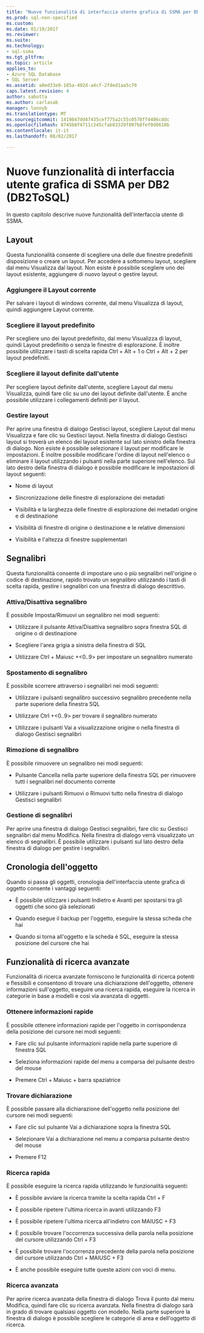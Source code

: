 ```yaml
---
title: "Nuove funzionalità di interfaccia utente grafica di SSMA per DB2 (DB2ToSQL) | Documenti Microsoft"
ms.prod: sql-non-specified
ms.custom: 
ms.date: 01/19/2017
ms.reviewer: 
ms.suite: 
ms.technology:
- sql-ssma
ms.tgt_pltfrm: 
ms.topic: article
applies_to:
- Azure SQL Database
- SQL Server
ms.assetid: a8ed33e9-185a-492d-a4cf-2fded1aa5c70
caps.latest.revision: 4
author: sabotta
ms.author: carlasab
manager: lonnyb
ms.translationtype: MT
ms.sourcegitcommit: 1419847dd47435cef775a2c55c0578ff4406cddc
ms.openlocfilehash: 8745b8f4711c245cfab83329f897b8fef0d8610b
ms.contentlocale: it-it
ms.lasthandoff: 08/02/2017

---
```

# <a name="new-gui-features-in-ssma-for-db2-db2tosql"></a>Nuove funzionalità di interfaccia utente grafica di SSMA per DB2 (DB2ToSQL)
In questo capitolo descrive nuove funzionalità dell'interfaccia utente di SSMA.  
  
## <a name="layouts"></a>Layout  
Questa funzionalità consente di scegliere una delle due finestre predefiniti disposizione o creare un layout. Per accedere a sottomenu layout, scegliere dal menu Visualizza dal layout. Non esiste è possibile scegliere uno dei layout esistente, aggiungere di nuovo layout o gestire layout.  
  
### <a name="add-current-layout"></a>Aggiungere il Layout corrente  
Per salvare i layout di windows corrente, dal menu Visualizza di layout, quindi aggiungere Layout corrente.  
  
### <a name="choose-predefined-layout"></a>Scegliere il layout predefinito  
Per scegliere uno dei layout predefinito, dal menu Visualizza di layout, quindi Layout predefinito o senza le finestre di esplorazione. È inoltre possibile utilizzare i tasti di scelta rapida Ctrl + Alt + 1 o Ctrl + Alt + 2 per layout predefiniti.  
  
### <a name="choose-user-defined-layout"></a>Scegliere il layout definite dall'utente  
Per scegliere layout definite dall'utente, scegliere Layout dal menu Visualizza, quindi fare clic su uno dei layout definite dall'utente. È anche possibile utilizzare i collegamenti definiti per il layout.  
  
### <a name="manage-layouts"></a>Gestire layout  
Per aprire una finestra di dialogo Gestisci layout, scegliere Layout dal menu Visualizza e fare clic su Gestisci layout. Nella finestra di dialogo Gestisci layout si troverà un elenco dei layout esistente sul lato sinistro della finestra di dialogo. Non esiste è possibile selezionare il layout per modificare le impostazioni. È inoltre possibile modificare l'ordine di layout nell'elenco o eliminare il layout utilizzando i pulsanti nella parte superiore nell'elenco. Sul lato destro della finestra di dialogo è possibile modificare le impostazioni di layout seguenti:  
  
-   Nome di layout  
  
-   Sincronizzazione delle finestre di esplorazione dei metadati  
  
-   Visibilità e la larghezza delle finestre di esplorazione dei metadati origine e di destinazione  
  
-   Visibilità di finestre di origine o destinazione e le relative dimensioni  
  
-   Visibilità e l'altezza di finestre supplementari  
  
## <a name="bookmarks"></a>Segnalibri  
Questa funzionalità consente di impostare uno o più segnalibri nell'origine o codice di destinazione, rapido trovato un segnalibro utilizzando i tasti di scelta rapida, gestire i segnalibri con una finestra di dialogo descrittivo.  
  
### <a name="toggle-bookmark"></a>Attiva/Disattiva segnalibro  
È possibile Imposta/Rimuovi un segnalibro nei modi seguenti:  
  
-   Utilizzare il pulsante Attiva/Disattiva segnalibro sopra finestra SQL di origine o di destinazione  
  
-   Scegliere l'area grigia a sinistra della finestra di SQL  
  
-   Utilizzare Ctrl + Maiusc +&lt;0..9&gt; per impostare un segnalibro numerato  
  
### <a name="bookmark-navigation"></a>Spostamento di segnalibro  
È possibile scorrere attraverso i segnalibri nei modi seguenti:  
  
-   Utilizzare i pulsanti segnalibro successivo segnalibro precedente nella parte superiore della finestra SQL  
  
-   Utilizzare Ctrl +&lt;0..9&gt; per trovare il segnalibro numerato  
  
-   Utilizzare i pulsanti Vai a visualizzazione origine o nella finestra di dialogo Gestisci segnalibri  
  
### <a name="removing-bookmark"></a>Rimozione di segnalibro  
È possibile rimuovere un segnalibro nei modi seguenti:  
  
-   Pulsante Cancella nella parte superiore della finestra SQL per rimuovere tutti i segnalibri nel documento corrente  
  
-   Utilizzare i pulsanti Rimuovi o Rimuovi tutto nella finestra di dialogo Gestisci segnalibri  
  
### <a name="manage-bookmarks"></a>Gestione di segnalibri  
Per aprire una finestra di dialogo Gestisci segnalibri, fare clic su Gestisci segnalibri dal menu Modifica. Nella finestra di dialogo verrà visualizzato un elenco di segnalibri. È possibile utilizzare i pulsanti sul lato destro della finestra di dialogo per gestire i segnalibri.  
  
## <a name="object-history"></a>Cronologia dell'oggetto  
Quando si passa gli oggetti, cronologia dell'interfaccia utente grafica di oggetto consente i vantaggi seguenti:  
  
-   È possibile utilizzare i pulsanti Indietro e Avanti per spostarsi tra gli oggetti che sono già selezionati  
  
-   Quando esegue il backup per l'oggetto, eseguire la stessa scheda che hai  
  
-   Quando si torna all'oggetto e la scheda è SQL, eseguire la stessa posizione del cursore che hai  
  
## <a name="advanced-search-capabilities"></a>Funzionalità di ricerca avanzate  
Funzionalità di ricerca avanzate forniscono le funzionalità di ricerca potenti e flessibili e consentono di trovare una dichiarazione dell'oggetto, ottenere informazioni sull'oggetto, eseguire una ricerca rapida, eseguire la ricerca in categorie in base a modelli e così via avanzata di oggetti.  
  
### <a name="get-quick-information"></a>Ottenere informazioni rapide  
È possibile ottenere informazioni rapide per l'oggetto in corrispondenza della posizione del cursore nei modi seguenti:  
  
-   Fare clic sul pulsante informazioni rapide nella parte superiore di finestra SQL  
  
-   Seleziona informazioni rapide del menu a comparsa del pulsante destro del mouse  
  
-   Premere Ctrl + Maiusc + barra spaziatrice  
  
### <a name="find-declaration"></a>Trovare dichiarazione  
È possibile passare alla dichiarazione dell'oggetto nella posizione del cursore nei modi seguenti:  
  
-   Fare clic sul pulsante Vai a dichiarazione sopra la finestra SQL  
  
-   Selezionare Vai a dichiarazione nel menu a comparsa pulsante destro del mouse  
  
-   Premere F12  
  
### <a name="quick-search"></a>Ricerca rapida  
È possibile eseguire la ricerca rapida utilizzando le funzionalità seguenti:  
  
-   È possibile avviare la ricerca tramite la scelta rapida Ctrl + F  
  
-   È possibile ripetere l'ultima ricerca in avanti utilizzando F3  
  
-   È possibile ripetere l'ultima ricerca all'indietro con MAIUSC + F3  
  
-   È possibile trovare l'occorrenza successiva della parola nella posizione del cursore utilizzando Ctrl + F3  
  
-   È possibile trovare l'occorrenza precedente della parola nella posizione del cursore utilizzando Ctrl + MAIUSC + F3  
  
-   È anche possibile eseguire tutte queste azioni con voci di menu.  
  
### <a name="advanced-search"></a>Ricerca avanzata  
Per aprire ricerca avanzata della finestra di dialogo Trova il punto dal menu Modifica, quindi fare clic su ricerca avanzata. Nella finestra di dialogo sarà in grado di trovare qualsiasi oggetto con modello. Nella parte superiore la finestra di dialogo è possibile scegliere le categorie di area e dell'oggetto di ricerca.  
  

